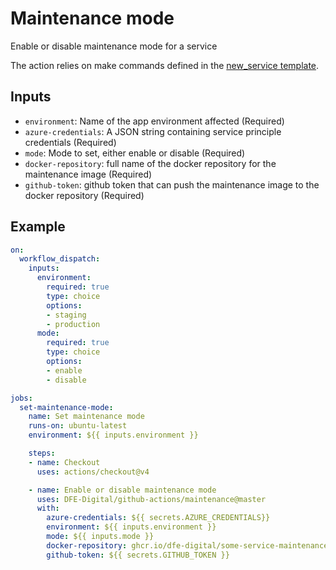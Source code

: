 # Maintenance mode

Enable or disable maintenance mode for a service

The action relies on make commands defined in the [new_service template](https://github.com/DFE-Digital/teacher-services-cloud/tree/main/templates/new_service).

## Inputs
- `environment`: Name of the app environment affected (Required)
- `azure-credentials`: A JSON string containing service principle credentials (Required)
- `mode`: Mode to set, either enable or disable (Required)
- `docker-repository`: full name of the docker repository for the maintenance image (Required)
- `github-token`: github token that can push the maintenance image to the docker repository (Required)

## Example

```yaml
on:
  workflow_dispatch:
    inputs:
      environment:
        required: true
        type: choice
        options:
        - staging
        - production
      mode:
        required: true
        type: choice
        options:
        - enable
        - disable

jobs:
  set-maintenance-mode:
    name: Set maintenance mode
    runs-on: ubuntu-latest
    environment: ${{ inputs.environment }}

    steps:
    - name: Checkout
      uses: actions/checkout@v4

    - name: Enable or disable maintenance mode
      uses: DFE-Digital/github-actions/maintenance@master
      with:
        azure-credentials: ${{ secrets.AZURE_CREDENTIALS}}
        environment: ${{ inputs.environment }}
        mode: ${{ inputs.mode }}
        docker-repository: ghcr.io/dfe-digital/some-service-maintenance
        github-token: ${{ secrets.GITHUB_TOKEN }}
```
